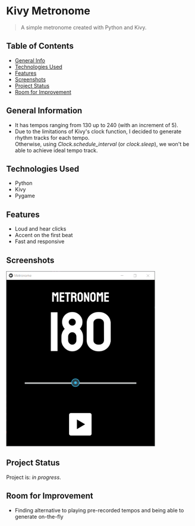 


# Kivy Metronome
>A simple metronome created with Python and Kivy.<br>

## Table of Contents
* [General Info](#general-information)
* [Technologies Used](#technologies-used)
* [Features](#features)
* [Screenshots](#screenshots)
* [Project Status](#project-status)
* [Room for Improvement](#room-for-improvement)
<!-- * [License](#license) -->


## General Information
- It has tempos ranging from 130 up to 240 (with an increment of 5).<br>
- Due to the limitations of Kivy's clock function, I decided to generate rhythm tracks for each tempo. <br>Otherwise, using *Clock.schedule_interval* (or *clock.sleep*), we  won't be able to achieve ideal tempo track.<br>


## Technologies Used
- Python
- Kivy
- Pygame

## Features
- Loud and hear clicks
- Accent on the first beat
- Fast and responsive

## Screenshots
<img src="images/screenshot.png" width="400">

## Project Status
Project is: _in progress_.

## Room for Improvement
- Finding alternative to playing pre-recorded tempos and being able to generate on-the-fly

